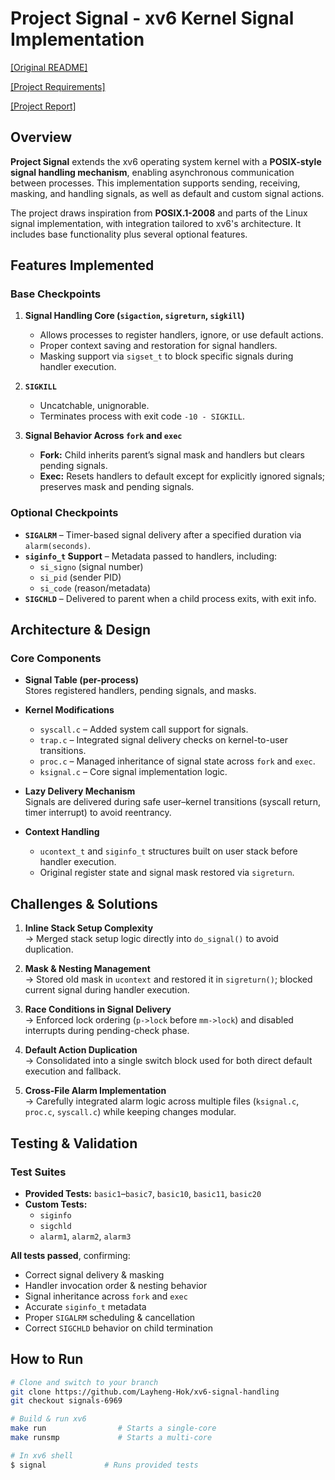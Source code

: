 # Project Signal - xv6 Kernel Signal Implementation

[[Original README]](https://github.com/Layheng-Hok/xv6-signal-handling/blob/signals-6969/OG-README.md)

[[Project Requirements]](https://github.com/Layheng-Hok/xv6-signal-handling/blob/signals-6969/docs/Project_Signal_Requirements.pdf)

[[Project Report]](https://github.com/Layheng-Hok/xv6-signal-handling/blob/signals-6969/docs/Final_Report.pdf)

## Overview
**Project Signal** extends the xv6 operating system kernel with a **POSIX-style signal handling mechanism**, enabling asynchronous communication between processes. This implementation supports sending, receiving, masking, and handling signals, as well as default and custom signal actions.

The project draws inspiration from **POSIX.1-2008** and parts of the Linux signal implementation, with integration tailored to xv6's architecture. It includes base functionality plus several optional features.

## Features Implemented

### **Base Checkpoints**
1. **Signal Handling Core (`sigaction`, `sigreturn`, `sigkill`)**
   - Allows processes to register handlers, ignore, or use default actions.
   - Proper context saving and restoration for signal handlers.
   - Masking support via `sigset_t` to block specific signals during handler execution.

2. **`SIGKILL`**
   - Uncatchable, unignorable.
   - Terminates process with exit code `-10 - SIGKILL`.

3. **Signal Behavior Across `fork` and `exec`**
   - **Fork:** Child inherits parent’s signal mask and handlers but clears pending signals.
   - **Exec:** Resets handlers to default except for explicitly ignored signals; preserves mask and pending signals.

### **Optional Checkpoints**
- **`SIGALRM`** – Timer-based signal delivery after a specified duration via `alarm(seconds)`.
- **`siginfo_t` Support** – Metadata passed to handlers, including:
  - `si_signo` (signal number)  
  - `si_pid` (sender PID)  
  - `si_code` (reason/metadata)
- **`SIGCHLD`** – Delivered to parent when a child process exits, with exit info.

## Architecture & Design

### **Core Components**
- **Signal Table (per-process)**  
  Stores registered handlers, pending signals, and masks.
  
- **Kernel Modifications**
  - `syscall.c` – Added system call support for signals.
  - `trap.c` – Integrated signal delivery checks on kernel-to-user transitions.
  - `proc.c` – Managed inheritance of signal state across `fork` and `exec`.
  - `ksignal.c` – Core signal implementation logic.

- **Lazy Delivery Mechanism**  
  Signals are delivered during safe user–kernel transitions (syscall return, timer interrupt) to avoid reentrancy.

- **Context Handling**  
  - `ucontext_t` and `siginfo_t` structures built on user stack before handler execution.
  - Original register state and signal mask restored via `sigreturn`.

## Challenges & Solutions

1. **Inline Stack Setup Complexity**  
   → Merged stack setup logic directly into `do_signal()` to avoid duplication.

2. **Mask & Nesting Management**  
   → Stored old mask in `ucontext` and restored it in `sigreturn()`; blocked current signal during handler execution.

3. **Race Conditions in Signal Delivery**  
   → Enforced lock ordering (`p->lock` before `mm->lock`) and disabled interrupts during pending-check phase.

4. **Default Action Duplication**  
   → Consolidated into a single switch block used for both direct default execution and fallback.

5. **Cross-File Alarm Implementation**  
   → Carefully integrated alarm logic across multiple files (`ksignal.c`, `proc.c`, `syscall.c`) while keeping changes modular.
   
## Testing & Validation

### **Test Suites**
- **Provided Tests:** `basic1`–`basic7`, `basic10`, `basic11`, `basic20`  
- **Custom Tests:**
  - `siginfo`
  - `sigchld`
  - `alarm1`, `alarm2`, `alarm3`

**All tests passed**, confirming:

- Correct signal delivery & masking
- Handler invocation order & nesting behavior
- Signal inheritance across `fork` and `exec`
- Accurate `siginfo_t` metadata
- Proper `SIGALRM` scheduling & cancellation
- Correct `SIGCHLD` behavior on child termination

## How to Run

```bash
# Clone and switch to your branch
git clone https://github.com/Layheng-Hok/xv6-signal-handling
git checkout signals-6969

# Build & run xv6
make run 				# Starts a single-core
make runsmp				# Starts a multi-core

# In xv6 shell
$ signal             # Runs provided tests
```
